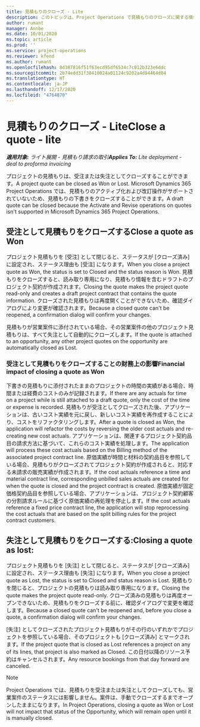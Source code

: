 ```yaml
---
title: 見積もりのクローズ - Lite
description: このトピックは、Project Operations で見積もりのクローズに関する情報を提供します。
author: rumant
manager: Annbe
ms.date: 10/01/2020
ms.topic: article
ms.prod: ''
ms.service: project-operations
ms.reviewer: kfend
ms.author: rumant
ms.openlocfilehash: 8d387816f51f63ecd95df6534c7c012b323e6ddc
ms.sourcegitcommit: 2b74edd31f38410024a01124c9202a4d94464d04
ms.translationtype: HT
ms.contentlocale: ja-JP
ms.lasthandoff: 12/17/2020
ms.locfileid: "4764870"
---
```

# <a name="close-a-quote---lite"></a><span data-ttu-id="38f22-103">見積もりのクローズ - Lite</span><span class="sxs-lookup"><span data-stu-id="38f22-103">Close a quote - lite</span></span>

<span data-ttu-id="38f22-104">_**適用対象:** ライト展開 - 見積もり請求の取引_</span><span class="sxs-lookup"><span data-stu-id="38f22-104">_**Applies To:** Lite deployment - deal to proforma invoicing_</span></span>

<span data-ttu-id="38f22-105">プロジェクトの見積もりは、受注または失注としてクローズすることができます。</span><span class="sxs-lookup"><span data-stu-id="38f22-105">A project quote can be closed as Won or Lost.</span></span> <span data-ttu-id="38f22-106">Microsoft Dynamics 365 Project Operations では、見積もりのアクティブ化および改訂操作がサポートされていないため、見積もりの下書きをクローズすることができます。</span><span class="sxs-lookup"><span data-stu-id="38f22-106">A draft quote can be closed because the Activate and Revise operations on quotes isn't supported in Microsoft Dynamics 365 Project Operations.</span></span>

## <a name="close-a-quote-as-won"></a><span data-ttu-id="38f22-107">受注として見積もりをクローズする</span><span class="sxs-lookup"><span data-stu-id="38f22-107">Close a quote as Won</span></span>

<span data-ttu-id="38f22-108">プロジェクト見積もりを [受注] として閉じると、ステータスが [クローズ済み] に設定され、ステータス理由も [受注] になります。</span><span class="sxs-lookup"><span data-stu-id="38f22-108">When you close a project quote as Won, the status is set to Closed and the status reason is Won.</span></span> <span data-ttu-id="38f22-109">見積もりをクローズすると、読み取り専用になり、見積もり情報を含むドラフトのプロジェクト契約が作成されます。</span><span class="sxs-lookup"><span data-stu-id="38f22-109">Closing the quote makes the project quote read-only and creates a draft project contract that contains the quote information.</span></span> <span data-ttu-id="38f22-110">クローズされた見積もりは再度開くことができないため、確認ダイアログにより変更が確認されます。</span><span class="sxs-lookup"><span data-stu-id="38f22-110">Because a closed quote can't be reopened, a confirmation dialog will confirm your changes.</span></span>

<span data-ttu-id="38f22-111">見積もりが営業案件に添付されている場合、その営業案件の他のプロジェクト見積もりは、すべて失注として自動的にクローズします。</span><span class="sxs-lookup"><span data-stu-id="38f22-111">If the quote is attached to an opportunity, any other project quotes on the opportunity are automatically closed as Lost.</span></span>

### <a name="financial-impact-of-closing-a-quote-as-won"></a><span data-ttu-id="38f22-112">受注として見積もりをクローズすることの財務上の影響</span><span class="sxs-lookup"><span data-stu-id="38f22-112">Financial impact of closing a quote as Won</span></span>

<span data-ttu-id="38f22-113">下書きの見積もりに添付されたままのプロジェクトの時間の実績がある場合、時間または経費のコストのみが記録されます。</span><span class="sxs-lookup"><span data-stu-id="38f22-113">If there are any actuals for time on a project while is still attached to a draft quote, only the cost of the time or expense is recorded.</span></span> <span data-ttu-id="38f22-114">見積もりが受注としてクローズされた後、アプリケーションは、古いコスト実績を元に戻し、新しいコスト実績を再作成することにより、コストをリファクタリングします。</span><span class="sxs-lookup"><span data-stu-id="38f22-114">After a quote is closed as Won, the application will refactor the costs by reversing the older cost actuals and re-creating new cost actuals.</span></span> <span data-ttu-id="38f22-115">アプリケーションは、関連するプロジェクト契約品目の請求方法に基づいて、これらのコスト実績を処理します。</span><span class="sxs-lookup"><span data-stu-id="38f22-115">The application will process these cost actuals based on the Billing method of the associated project contract line.</span></span> <span data-ttu-id="38f22-116">原価実績が時間と材料の契約品目を参照している場合、見積もりがクローズされてプロジェクト契約が作成されると、対応する未請求の販売実績が作成されます。</span><span class="sxs-lookup"><span data-stu-id="38f22-116">If the cost actuals reference a time and material contract line, corresponding unbilled sales actuals are created for when the quote is closed and the project contract is created.</span></span> <span data-ttu-id="38f22-117">原価実績が固定価格契約品目を参照している場合、アプリケーションは、プロジェクト契約顧客の分割請求ルールに基づく原価実績の再処理を停止します。</span><span class="sxs-lookup"><span data-stu-id="38f22-117">If the cost actuals reference a fixed price contract line, the application will stop reprocessing the cost actuals that are based on the split billing rules for the project contract customers.</span></span>

## <a name="closing-a-quote-as-lost"></a><span data-ttu-id="38f22-118">失注として見積もりをクローズする:</span><span class="sxs-lookup"><span data-stu-id="38f22-118">Closing a quote as lost:</span></span>

<span data-ttu-id="38f22-119">プロジェクト見積もりを [失注] として閉じると、ステータスが [クローズ済み] に設定され、ステータス理由も [失注] になります。</span><span class="sxs-lookup"><span data-stu-id="38f22-119">When you close a project quote as Lost, the status is set to Closed and status reason is Lost.</span></span> <span data-ttu-id="38f22-120">見積もりを閉じると、プロジェクトの見積もりは読み取り専用になります。</span><span class="sxs-lookup"><span data-stu-id="38f22-120">Closing the quote makes the project quote read-only.</span></span> <span data-ttu-id="38f22-121">クローズ済みの見積もりは再度オープンできないため、見積もりをクローズする前に、確認ダイアログで変更を確認します。</span><span class="sxs-lookup"><span data-stu-id="38f22-121">Because a closed quote can't be reopened and, before you close a quote, a confirmation dialog will confirm your changes.</span></span>

<span data-ttu-id="38f22-122">[失注] としてクローズされたプロジェクト見積もりがその行のいずれかでプロジェクトを参照している場合、そのプロジェクトも [クローズ済み] とマークされます。</span><span class="sxs-lookup"><span data-stu-id="38f22-122">If the project quote that is closed as Lost references a project on any of its lines, that project is also marked as Closed.</span></span> <span data-ttu-id="38f22-123">この日付以降のリソース予約はキャンセルされます。</span><span class="sxs-lookup"><span data-stu-id="38f22-123">Any resource bookings from that day forward are canceled.</span></span>

> [!NOTE]
> <span data-ttu-id="38f22-124">Project Operations では、見積もりを受注または失注としてクローズしても、営業案件のステータスには影響しません。案件は、手動でクローズするまでオープンしたままになります。</span><span class="sxs-lookup"><span data-stu-id="38f22-124">In Project Operations, closing a quote as Won or Lost will not impact that status of the Opportunity, which will remain open until it is manually closed.</span></span>

